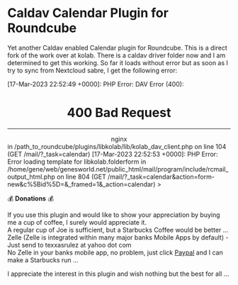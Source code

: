 # Caldav Calendar Plugin for Roundcube

Yet another Caldav enabled Calendar plugin for Roundcube. This is a direct fork of the work over at kolab. There is a caldav driver folder now and
I am determined to get this working. So far it loads without error but as soon as I try to sync from Nextcloud sabre, I get the following error:

>
[17-Mar-2023 22:52:49 +0000]: <al215lem> PHP Error: DAV Error (400):
<html>
<head><title>400 Bad Request</title></head>
<body>
<center><h1>400 Bad Request</h1></center>
<hr><center>nginx</center>
</body>
</html>
 in /path_to_roundcube/plugins/libkolab/lib/kolab_dav_client.php on line 104 (GET /mail/?_task=calendar)
[17-Mar-2023 22:52:53 +0000]: <al215lem> PHP Error: Error loading template for libkolab.folderform in /home/gene/web/genesworld.net/public_html/mail/program/include/rcmail_output_html.php on line 804 (GET /mail/?_task=calendar&action=form-new&c%5Bid%5D=&_framed=1&_action=calendar)
>
  

:moneybag: **Donations** :moneybag:

If you use this plugin and would like to show your appreciation by buying me a cup of coffee, I surely would appreciate it.  
A regular cup of Joe is sufficient, but a Starbucks Coffee would be better ...  
Zelle (Zelle is integrated within many major banks Mobile Apps by default) - Just send to texxasrulez at yahoo dot com  
No Zelle in your banks mobile app, no problem, just click [Paypal](https://paypal.me/texxasrulez?locale.x=en_US) and I can make a Starbucks run ...

I appreciate the interest in this plugin and wish nothing but the best for all ...  
